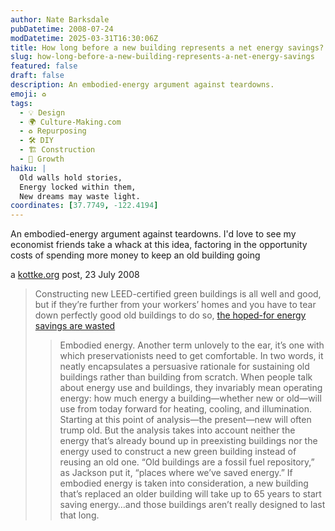 ```yaml
---
author: Nate Barksdale
pubDatetime: 2008-07-24
modDatetime: 2025-03-31T16:30:06Z
title: How long before a new building represents a net energy savings?
slug: how-long-before-a-new-building-represents-a-net-energy-savings
featured: false
draft: false
description: An embodied-energy argument against teardowns.
emoji: ♻️
tags:
  - 💡 Design
  - 🌍 Culture-Making.com
  - ♻️ Repurposing
  - 🛠️ DIY
  - 🏗️ Construction
  - 🌱 Growth
haiku: |
  Old walls hold stories,  
  Energy locked within them,  
  New dreams may waste light.
coordinates: [37.7749, -122.4194]
---
```


An embodied-energy argument against teardowns. I'd love to see my economist friends take a whack at this idea, factoring in the opportunity costs of spending more money to keep an old building going

a [kottke.org](http://www.kottke.org/remainder/08/07/16110.html) post, 23 July 2008

> Constructing new LEED-certified green buildings is all well and good, but if they’re further from your workers’ homes and you have to tear down perfectly good old buildings to do so, [the hoped-for energy savings are wasted](http://www.preservationnation.org/magazine/2008/january-february/cautionary-tale.html)
>
> > Embodied energy. Another term unlovely to the ear, it’s one with which preservationists need to get comfortable. In two words, it neatly encapsulates a persuasive rationale for sustaining old buildings rather than building from scratch. When people talk about energy use and buildings, they invariably mean operating energy: how much energy a building—whether new or old—will use from today forward for heating, cooling, and illumination. Starting at this point of analysis—the present—new will often trump old. But the analysis takes into account neither the energy that’s already bound up in preexisting buildings nor the energy used to construct a new green building instead of reusing an old one. “Old buildings are a fossil fuel repository,” as Jackson put it, “places where we’ve saved energy.”
> > If embodied energy is taken into consideration, a new building that’s replaced an older building will take up to 65 years to start saving energy…and those buildings aren’t really designed to last that long.
